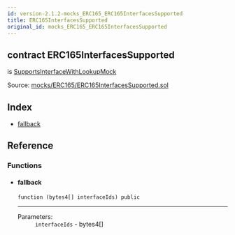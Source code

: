 ```yaml
---
id: version-2.1.2-mocks_ERC165_ERC165InterfacesSupported
title: ERC165InterfacesSupported
original_id: mocks_ERC165_ERC165InterfacesSupported
---
```


<div class="contract-doc"><div class="contract"><h2 class="contract-header"><span class="contract-kind">contract</span> ERC165InterfacesSupported</h2><p class="base-contracts"><span>is</span> <a href="mocks_ERC165_ERC165InterfacesSupported_SupportsInterfaceWithLookupMock.html">SupportsInterfaceWithLookupMock</a></p><div class="source">Source: <a href="https://github.com/OpenZeppelin/zeppelin-solidity/blob/v2.1.2/contracts/mocks/ERC165/ERC165InterfacesSupported.sol" target="_blank">mocks/ERC165/ERC165InterfacesSupported.sol</a></div></div><div class="index"><h2>Index</h2><ul><li><a href="mocks_ERC165_ERC165InterfacesSupported.html#">fallback</a></li></ul></div><div class="reference"><h2>Reference</h2><div class="functions"><h3>Functions</h3><ul><li><div class="item function"><span id="fallback" class="anchor-marker"></span><h4 class="name">fallback</h4><div class="body"><code class="signature">function <strong></strong><span>(bytes4[] interfaceIds) </span><span>public </span></code><hr/><dl><dt><span class="label-parameters">Parameters:</span></dt><dd><div><code>interfaceIds</code> - bytes4[]</div></dd></dl></div></div></li></ul></div></div></div>
